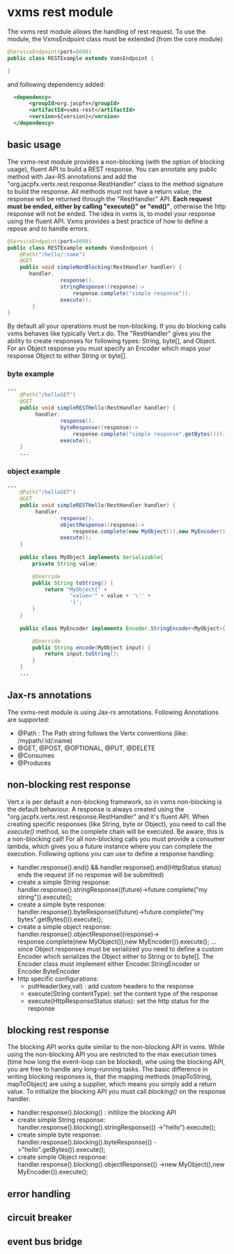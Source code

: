 # vxms rest module
The vxms rest module allows the handling of rest request. To use the module, the VxmsEndpoint class must be extended (from the core module)
```java
@ServiceEndpoint(port=8090)
public class RESTExample extends VxmsEndpoint {

}
```
 and following dependency added:

```xml   
  <dependency>
       <groupId>org.jacpfx</groupId>
       <artifactId>vxms-rest</artifactId>
       <version>${version}</version>
  </dependency>
``` 
## basic usage
The vxms-rest module provides a non-blocking (with the option of blocking usage), fluent API to build a REST response. 
You can annotate any public method with Jax-RS annotations and add the "org.jacpfx.vertx.rest.response.RestHandler" class to the method signature to build the response. 
All methods must not have a return value, the response will be returned through the "RestHandler" API. **Each request must be ended, either by calling "execute()" or "end()"**, otherwise the http response will not be ended. 
The idea in vxms is, to model your response using the fluent API. Vxms provides a best practice of how to define a repose and to handle errors.

```java
@ServiceEndpoint(port=8090)
public class RESTExample extends VxmsEndpoint {
    @Path("/hello/:name")
    @GET
    public void simpleNonBlocking(RestHandler handler) {
       handler.
                 response().
                 stringResponse((response)->
	                 response.complete("simple response")).
                 execute();
		}
}
```
By default all your operations must be non-blocking. If you do blocking calls vxms behaves like typically Vert.x do. 
The "RestHandler" gives you the ability to create responses for following types: String, byte[], and Object. For an Object response you must specify an Encoder which maps your response Object to either String or byte[].
### byte example
```java
...
    @Path("/helloGET")
    @GET
    public void simpleRESTHello(RestHandler handler) {
         handler.
                 response().
                 byteResponse((response)->
	                 response.complete("simple response".getBytes())).
                 execute();
    }
    ...
```

### object example
```java
...
    @Path("/helloGET")
    @GET
    public void simpleRESTHello(RestHandler handler) {
         handler.
                 response().
                 objectResponse((response)->
	                 response.complete(new MyObject()),new MyEncoder()).
                 execute();
    }
    
    public class MyObject implements Serializable{
        private String value;

        @Override
        public String toString() {
            return "MyObject{" +
                    "value='" + value + '\'' +
                    '}';
        }
    }
    
    public class MyEncoder implements Encoder.StringEncoder<MyObject>{

        @Override
        public String encode(MyObject input) {
            return input.toString();
        }
    }
    ...
```
 
## Jax-rs annotations
The vxms-rest module is using Jax-rs annotations. Following Annotations are supported:
- @Path : The Path string follows the Vertx conventions (like: /mypath/:id/:name)
- @GET, @POST, @OPTIONAL, @PUT, @DELETE
- @Consumes
- @Produces

## non-blocking rest response
Vert.x is per default a non-blocking framework, so in vxms non-blocking is the default behaviour. A response is always created using the "org.jacpfx.vertx.rest.response.RestHandler" and it's fluent API. 
When creating specific responses (like String, byte or Object), you need to call the *execute()* method, so the complete chain will be executed. Be aware, this is a non-blocking call!
For all non-blocking calls you must provide a consumer lambda, which gives you a future instance where you can complete the execution.
Following options you can use to define a response handling:
- handler.response().end() && handler.response().end(HttpStatus status) ends the request (if no response will be submitted)
- create a simple String response: handler.response().stringResponse((future)->future.complete("my string")).execute();
- create a simple byte response:  handler.response().byteResponse((future)->future.complete("my bytes".getBytes())).execute();
- create a simple object response:  handler.response().objectResponse((response)-> response.complete(new MyObject()),new MyEncoder()).execute();  ... since Object responses must be serialized you need to define a custom Encoder which serializes the Object either to String or to byte[]. The Encoder class must implement either  Encoder.StringEncoder<MyObject> or  Encoder.ByteEncoder<MyObject> 
- http specific configurations:
  - putHeader(key,val) : add custom headers to the response
  - execute(String contentType): set the content type of the response
  - execute(HttpResponseStatus status): set the http status for the response
## blocking rest response
The blocking API works quite similar to the non-blocking API in vxms. While using the non-blocking API you are restricted to the max execution times (time how long the event-loop can be blocked), 
whe using the blocking API, you are free to handle any long-running tasks. The basic difference in writing blocking responses is, that the mapping methods (mapToString, mapToObject) are using a supplier, which means you simply add a return value. To initialize the blocking API you must call *blocking()* on the response handler.

- handler.response().blocking() : initilize the blocking API
- create simple String response: handler.response().blocking().stringResponse(() ->"hello").execute();
- create simple byte response: handler.response().blocking().byteResponse(() ->"hello".getBytes()).execute();
- create simple Object response: handler.response().blocking().objectResponse(() ->new MyObject(),new MyEncoder()).execute();
## error handling

## circuit breaker

## event bus bridge